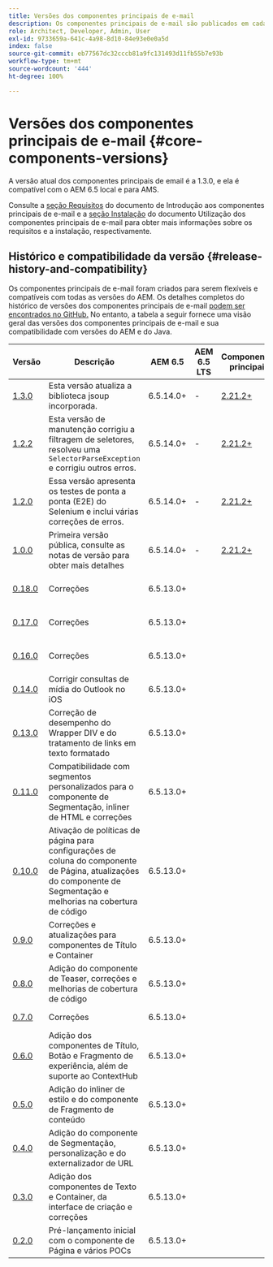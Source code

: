 ```yaml
---
title: Versões dos componentes principais de e-mail
description: Os componentes principais de e-mail são publicados em cada lançamento.
role: Architect, Developer, Admin, User
exl-id: 9733659a-641c-4a98-8d10-84e93e0e0a5d
index: false
source-git-commit: eb77567dc32cccb81a9fc131493d11fb55b7e93b
workflow-type: tm+mt
source-wordcount: '444'
ht-degree: 100%

---
```



# Versões dos componentes principais de e-mail {#core-components-versions}

A versão atual dos componentes principais de email é a 1.3.0, e ela é compatível com o AEM 6.5 local e para AMS.

Consulte a [seção Requisitos](/help/email/introduction.md#requirements) do documento de Introdução aos componentes principais de e-mail e a [seção Instalação](/help/email/using.md#installing-the-email-core-components) do documento Utilização dos componentes principais de e-mail para obter mais informações sobre os requisitos e a instalação, respectivamente.

## Histórico e compatibilidade da versão {#release-history-and-compatibility}

Os componentes principais de e-mail foram criados para serem flexíveis e compatíveis com todas as versões do AEM. Os detalhes completos do histórico de versões dos componentes principais de e-mail [podem ser encontrados no GitHub.](https://github.com/adobe/aem-core-email-components/releases) No entanto, a tabela a seguir fornece uma visão geral das versões dos componentes principais de e-mail e sua compatibilidade com versões do AEM e do Java.

| Versão | Descrição | AEM 6.5 | AEM 6.5 LTS | Componentes principais | Java | Data de lançamento |
|---|---|---|---|---|---|---|
| [1.3.0](https://github.com/adobe/aem-core-email-components/releases/tag/core.email.components.reactor-1.3.0) | Esta versão atualiza a biblioteca jsoup incorporada. | 6.5.14.0+ | - | [2.21.2+](/help/versions.md) | 8, 11 | 28 de junho de 2024 |
| [1.2.2](https://github.com/adobe/aem-core-email-components/releases/tag/core.email.components.reactor-1.2.2) | Esta versão de manutenção corrigiu a filtragem de seletores, resolveu uma `SelectorParseException` e corrigiu outros erros. | 6.5.14.0+ | - | [2.21.2+](/help/versions.md) | 8, 11 | 24 de maio de 2023 |
| [1.2.0](https://github.com/adobe/aem-core-email-components/releases/tag/core.email.components.reactor-1.2.0) | Essa versão apresenta os testes de ponta a ponta (E2E) do Selenium e inclui várias correções de erros. | 6.5.14.0+ | - | [2.21.2+](/help/versions.md) | 8, 11 | 29 de novembro de 2022 |
| [1.0.0](https://github.com/adobe/aem-core-email-components/releases/tag/core.email.components.reactor-1.0.0) | Primeira versão pública, consulte as notas de versão para obter mais detalhes | 6.5.14.0+ | - | [2.21.2+](/help/versions.md) | 8, 11 | 29 de novembro de 2022 |
| [0.18.0](https://github.com/adobe/aem-core-email-components/releases/tag/v0.18.0) | Correções | 6.5.13.0+ |  |  | 8, 11 | 30 de setembro de 2022 |
| [0.17.0](https://github.com/adobe/aem-core-email-components/releases/tag/v0.17.0) | Correções | 6.5.13.0+ |  |  | 8, 11 | 27 de setembro de 2022 |
| [0.16.0](https://github.com/adobe/aem-core-email-components/releases/tag/v0.16.0) | Correções | 6.5.13.0+ |  |  | 8, 11 | 14 de setembro de 2022 |
| [0.14.0](https://github.com/adobe/aem-core-email-components/releases/tag/v0.14.0) | Corrigir consultas de mídia do Outlook no iOS | 6.5.13.0+ |  |  | 8, 11 | 8 de agosto de 2022 |
| [0.13.0](https://github.com/adobe/aem-core-email-components/releases/tag/v0.13.0) | Correção de desempenho do Wrapper DIV e do tratamento de links em texto formatado | 6.5.13.0+ |  |  | 8, 11 | 27 de julho de 2022 |
| [0.11.0](https://github.com/adobe/aem-core-email-components/releases/tag/v0.11.0) | Compatibilidade com segmentos personalizados para o componente de Segmentação, inliner de HTML e correções | 6.5.13.0+ |  |  | 8, 11 | 6 de julho de 2022 |
| [0.10.0](https://github.com/adobe/aem-core-email-components/releases/tag/v0.10.0) | Ativação de políticas de página para configurações de coluna do componente de Página, atualizações do componente de Segmentação e melhorias na cobertura de código | 6.5.13.0+ |  |  | 8, 11 | 15 de junho de 2022 |
| [0.9.0](https://github.com/adobe/aem-core-email-components/releases/tag/v0.9.0) | Correções e atualizações para componentes de Título e Container | 6.5.13.0+ |  |  | 8, 11 | 1 de junho de 2022 |
| [0.8.0](https://github.com/adobe/aem-core-email-components/releases/tag/v0.8.0) | Adição do componente de Teaser, correções e melhorias de cobertura de código | 6.5.13.0+ |  |  | 8, 11 | 19 de maio de 2022 |
| [0.7.0](https://github.com/adobe/aem-core-email-components/releases/tag/v0.7.0) | Correções | 6.5.13.0+ |  |  | 8, 11 | 4 de maio de 2022 |
| [0.6.0](https://github.com/adobe/aem-core-email-components/releases/tag/v0.6.0) | Adição dos componentes de Título, Botão e Fragmento de experiência, além de suporte ao ContextHub | 6.5.13.0+ |  |  | 8, 11 | 20 de abril de 2022 |
| [0.5.0](https://github.com/adobe/aem-core-email-components/releases/tag/v0.5.0) | Adição do inliner de estilo e do componente de Fragmento de conteúdo | 6.5.13.0+ |  |  | 8, 11 | 7 de abril de 2022 |
| [0.4.0](https://github.com/adobe/aem-core-email-components/releases/tag/v0.4.0) | Adição do componente de Segmentação, personalização e do externalizador de URL | 6.5.13.0+ |  |  | 8, 11 | 23 de março de 2022 |
| [0.3.0](https://github.com/adobe/aem-core-email-components/releases/tag/v0.3.0) | Adição dos componentes de Texto e Container, da interface de criação e correções | 6.5.13.0+ |  |  | 8, 11 | 9 de março de 2022 |
| [0.2.0](https://github.com/adobe/aem-core-email-components/releases/tag/v0.2.0) | Pré-lançamento inicial com o componente de Página e vários POCs | 6.5.13.0+ |  |  | 8, 11 | 24 de fevereiro de 2022 |
